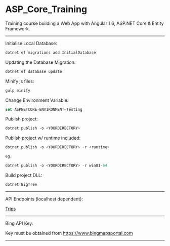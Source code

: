 # ASP_Core_Training
Training course building a Web App with Angular 1.6, ASP.NET Core & Entity Framework.

---------------------------------------------------------
Initialise Local Database:

```javascript
dotnet ef migrations add InitialDatabase
```

Updating the Database Migration:

```javascript
dotnet ef database update
```
Minify js files:
```javascript
gulp minify
```

Change Environment Variable:
```javascript
set ASPNETCORE-ENVIRONMENT=Testing
```

Publish project:
```javascript
dotnet publish -o <YOURDIRECTORY> 
```
Publish project w/ runtime included:
```javascript
dotnet publish -o <YOURDIRECTORY> -r <runtime>

eg,

dotnet publish -o <YOURDIRECTORY> -r win81-64
```

Build project DLL:
```javascript
dotnet BigTree
```


-----------------------------
API Endpoints (localhost dependent):

[Trips](http://localhost:57916/api/trips)

--------------------------------



Bing API Key:

Key must be obtained from https://www.bingmapsportal.com


---------------------------------

